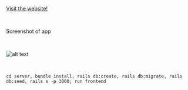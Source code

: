 [Visit the website!](https://determined-bartik-aa0fab.netlify.app/)

<br /> 

Screenshot of app

<br />

![alt text](https://i.imgur.com/9X2VLxv.png)

<br />

`cd server, bundle install, rails db:create, rails db:migrate, rails db:seed, rails s -p 3000; run frontend` 
